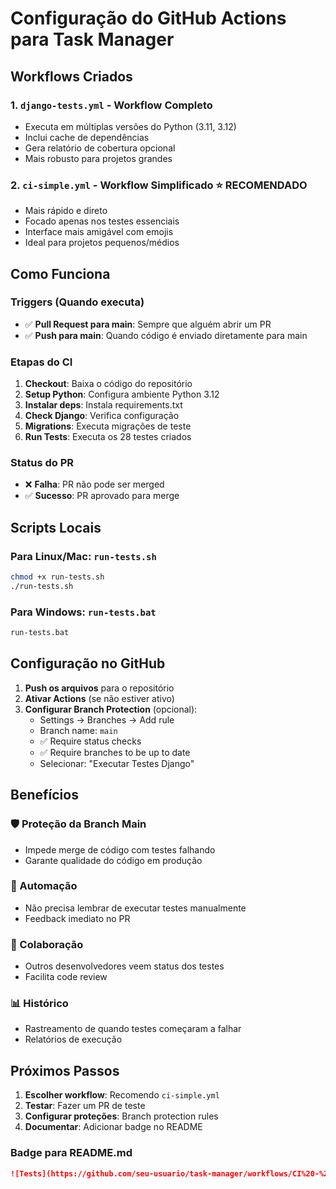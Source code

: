 # Configuração do GitHub Actions para Task Manager

## Workflows Criados

### 1. `django-tests.yml` - Workflow Completo
- Executa em múltiplas versões do Python (3.11, 3.12)
- Inclui cache de dependências
- Gera relatório de cobertura opcional
- Mais robusto para projetos grandes

### 2. `ci-simple.yml` - Workflow Simplificado ⭐ **RECOMENDADO**
- Mais rápido e direto
- Focado apenas nos testes essenciais
- Interface mais amigável com emojis
- Ideal para projetos pequenos/médios

## Como Funciona

### Triggers (Quando executa)
- ✅ **Pull Request para main**: Sempre que alguém abrir um PR
- ✅ **Push para main**: Quando código é enviado diretamente para main

### Etapas do CI
1. **Checkout**: Baixa o código do repositório
2. **Setup Python**: Configura ambiente Python 3.12
3. **Instalar deps**: Instala requirements.txt
4. **Check Django**: Verifica configuração
5. **Migrations**: Executa migrações de teste
6. **Run Tests**: Executa os 28 testes criados

### Status do PR
- ❌ **Falha**: PR não pode ser merged
- ✅ **Sucesso**: PR aprovado para merge

## Scripts Locais

### Para Linux/Mac: `run-tests.sh`
```bash
chmod +x run-tests.sh
./run-tests.sh
```

### Para Windows: `run-tests.bat`
```cmd
run-tests.bat
```

## Configuração no GitHub

1. **Push os arquivos** para o repositório
2. **Ativar Actions** (se não estiver ativo)
3. **Configurar Branch Protection** (opcional):
   - Settings → Branches → Add rule
   - Branch name: `main`
   - ✅ Require status checks
   - ✅ Require branches to be up to date
   - Selecionar: "Executar Testes Django"

## Benefícios

### 🛡️ Proteção da Branch Main
- Impede merge de código com testes falhando
- Garante qualidade do código em produção

### 🤖 Automação
- Não precisa lembrar de executar testes manualmente
- Feedback imediato no PR

### 👥 Colaboração
- Outros desenvolvedores veem status dos testes
- Facilita code review

### 📊 Histórico
- Rastreamento de quando testes começaram a falhar
- Relatórios de execução

## Próximos Passos

1. **Escolher workflow**: Recomendo `ci-simple.yml`
2. **Testar**: Fazer um PR de teste
3. **Configurar proteções**: Branch protection rules
4. **Documentar**: Adicionar badge no README

### Badge para README.md
```markdown
![Tests](https://github.com/seu-usuario/task-manager/workflows/CI%20-%20Testes%20Automatizados/badge.svg)
```

